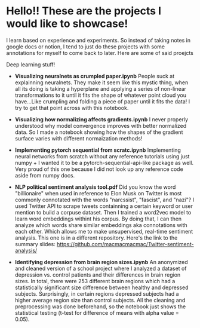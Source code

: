 # Hello!! These are the projects I would like to showcase!

I learn based on experience and experiments. So instead of taking notes in google docs or notion, I tend to just do these projects with some annotations for myself to come back to later. Here are some of said proejcts 

Deep learning stuff!
- **Visualizing neuralnets as crumpled paper.ipynb** People suck at explainning neuralnets. They make it seem like this mystic thing, when all its doing is taking a hyperplane and applying a series of non-linear transformations to it until it fits the shape of whatever point cloud you have...Like crumpling and folding a piece of paper until it fits the data! I try to get that point across with this notebook. 

- **Visualizing how normalizing affects gradients.ipynb** I never properly understood why model convergence improves with better normalized data. So I made a notebook showing how the shapes of the gradient surface varies with different normaization methods!

- **Implementing pytorch sequential from scratc.ipynb** Implementing neural networks from scratch without any reference tutorials using just numpy + I wanted it to be a pytorch-sequential-api-like package as well. Very proud of this one because I did not look up any reference code aside from numpy docs.

- **NLP political sentiment analysis tool.pdf** Did you know the word "billionaire" when used in reference to Elon Musk on Twitter is most commonly connotated with the words "narcssist", "fascist", and "nazi"? I used Twitter API to scrape tweets containning a certain keyword or user mention to build a corpuse dataset. Then I trained a word2vec model to learn word embeddings withint his corpus. By doing that, I can then analyze which words share similar embeddings aka connotations with each other. Which allows me to make unsupervised, real-time sentiment analysis. This one is in a different repository. Here's the link to the summary slides: https://github.com/macmacmacmac/Twitter-sentiment-analysis/

- **Identifying depression from brain region sizes.ipynb** An anonymized and cleaned version of a school project where I analyzed a dataset of depression vs. control patients and their differences in brain region sizes. In total, there were 253 different brain regions which had a statistically significant size difference between healthy and depressed subjects. Surprisingly, in certain regions depressed subjects had a higher average region size than control subjects. All the cleaning and preprocessing was done beforehand, so the notebook just shows the statistical testing (t-test for difference of means with alpha value = 0.05). 
